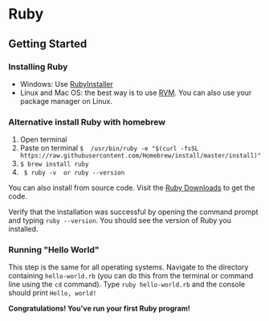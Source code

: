 # Ruby

## Getting Started

### Installing Ruby
* Windows: Use [RubyInstaller](http://rubyinstaller.org/)
* Linux and Mac OS: the best way is to use [RVM](https://rvm.io/rvm/install). You can also use your package manager on Linux.

### Alternative install Ruby with homebrew

1. Open terminal
2. Paste on terminal ```$  /usr/bin/ruby -e "$(curl -fsSL https://raw.githubusercontent.com/Homebrew/install/master/install)" ```
3. ``` $ brew install ruby ```
4. ``` $ ruby -v  or ruby --version```


You can also install from source code. Visit the [Ruby Downloads](https://www.ruby-lang.org/en/downloads/) to get the code.

Verify that the installation was successful by opening the command prompt and typing `ruby --version`. You should see the version of Ruby you installed.

### Running "Hello World"

This step is the same for all operating systems. Navigate to the directory containing `hello-world.rb` (you can do this from the terminal or command line using the `cd` command). Type `ruby hello-world.rb` and the console should print `Hello, world!`

**Congratulations! You've run your first Ruby program!**
